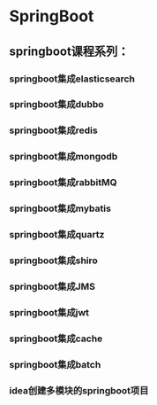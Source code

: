 # SpringBoot
## springboot课程系列：
### springboot集成elasticsearch
### springboot集成dubbo
### springboot集成redis
### springboot集成mongodb
### springboot集成rabbitMQ
### springboot集成mybatis
### springboot集成quartz
### springboot集成shiro
### springboot集成JMS
### springboot集成jwt
### springboot集成cache
### springboot集成batch
### idea创建多模块的springboot项目

